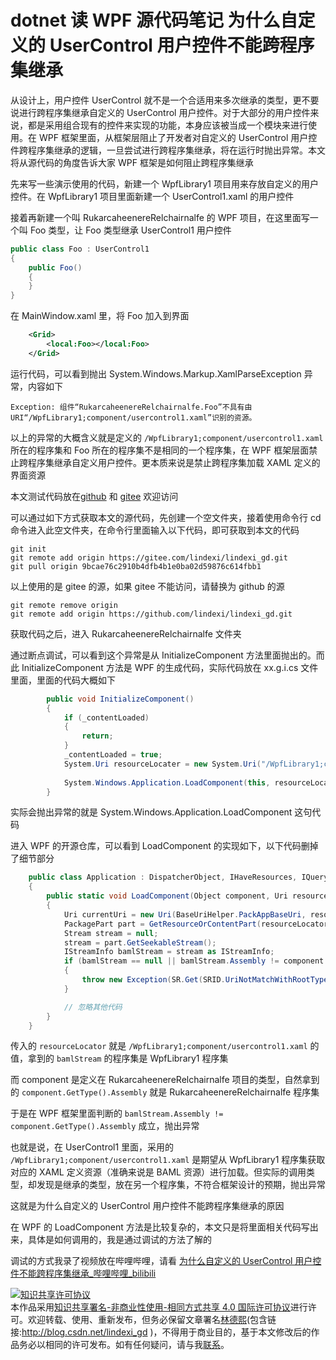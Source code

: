 
# dotnet 读 WPF 源代码笔记 为什么自定义的 UserControl 用户控件不能跨程序集继承

从设计上，用户控件 UserControl 就不是一个合适用来多次继承的类型，更不要说进行跨程序集继承自定义的 UserControl 用户控件。对于大部分的用户控件来说，都是采用组合现有的控件来实现的功能，本身应该被当成一个模块来进行使用。在 WPF 框架里面，从框架层阻止了开发者对自定义的 UserControl 用户控件跨程序集继承的逻辑，一旦尝试进行跨程序集继承，将在运行时抛出异常。本文将从源代码的角度告诉大家 WPF 框架是如何阻止跨程序集继承

<!--more-->


<!-- CreateTime:2022/6/27 8:20:53 -->


<!-- 博客 -->
<!-- 标签：WPF，WPF源代码 -->
<!-- 发布 -->

先来写一些演示使用的代码，新建一个 WpfLibrary1 项目用来存放自定义的用户控件。在 WpfLibrary1 项目里面新建一个 UserControl1.xaml 的用户控件

接着再新建一个叫 RukarcaheenereRelchairnalfe 的 WPF 项目，在这里面写一个叫 Foo 类型，让 Foo 类型继承 UserControl1 用户控件

```csharp
public class Foo : UserControl1
{
    public Foo()
    {
    }
}
```

在 MainWindow.xaml 里，将 Foo 加入到界面

```xml
    <Grid>
        <local:Foo></local:Foo>
    </Grid>
```

运行代码，可以看到抛出 System.Windows.Markup.XamlParseException 异常，内容如下

```
Exception: 组件“RukarcaheenereRelchairnalfe.Foo”不具有由 URI“/WpfLibrary1;component/usercontrol1.xaml”识别的资源。
```

以上的异常的大概含义就是定义的 `/WpfLibrary1;component/usercontrol1.xaml` 所在的程序集和 Foo 所在的程序集不是相同的一个程序集，在 WPF 框架层面禁止跨程序集继承自定义用户控件。更本质来说是禁止跨程序集加载 XAML 定义的界面资源

本文测试代码放在[github](https://github.com/lindexi/lindexi_gd/tree/9bcae76c2910b4dfb4b1e0ba02d59876c614fbb1/RukarcaheenereRelchairnalfe) 和 [gitee](https://gitee.com/lindexi/lindexi_gd/tree/9bcae76c2910b4dfb4b1e0ba02d59876c614fbb1/RukarcaheenereRelchairnalfe) 欢迎访问

可以通过如下方式获取本文的源代码，先创建一个空文件夹，接着使用命令行 cd 命令进入此空文件夹，在命令行里面输入以下代码，即可获取到本文的代码

```
git init
git remote add origin https://gitee.com/lindexi/lindexi_gd.git
git pull origin 9bcae76c2910b4dfb4b1e0ba02d59876c614fbb1
```

以上使用的是 gitee 的源，如果 gitee 不能访问，请替换为 github 的源

```
git remote remove origin
git remote add origin https://github.com/lindexi/lindexi_gd.git
```

获取代码之后，进入 RukarcaheenereRelchairnalfe 文件夹

通过断点调试，可以看到这个异常是从 InitializeComponent 方法里面抛出的。而此 InitializeComponent 方法是 WPF 的生成代码，实际代码放在 xx.g.i.cs 文件里面，里面的代码大概如下

```csharp
        public void InitializeComponent() 
        {
            if (_contentLoaded) 
            {
                return;
            }
            _contentLoaded = true;
            System.Uri resourceLocater = new System.Uri("/WpfLibrary1;component/usercontrol1.xaml", System.UriKind.Relative);
            
            System.Windows.Application.LoadComponent(this, resourceLocater);
        }
```

实际会抛出异常的就是 System.Windows.Application.LoadComponent 这句代码

进入 WPF 的开源仓库，可以看到 LoadComponent 的实现如下，以下代码删掉了细节部分

```csharp
    public class Application : DispatcherObject, IHaveResources, IQueryAmbient
    {
        public static void LoadComponent(Object component, Uri resourceLocator)
        {
            Uri currentUri = new Uri(BaseUriHelper.PackAppBaseUri, resourceLocator);
            PackagePart part = GetResourceOrContentPart(resourceLocator);
            Stream stream = null;
            stream = part.GetSeekableStream();
            IStreamInfo bamlStream = stream as IStreamInfo;
            if (bamlStream == null || bamlStream.Assembly != component.GetType().Assembly)
            {
                throw new Exception(SR.Get(SRID.UriNotMatchWithRootType, component.GetType( ), resourceLocator));
            }

            // 忽略其他代码
        }
    }
```

传入的 `resourceLocator` 就是 `/WpfLibrary1;component/usercontrol1.xaml` 的值，拿到的 `bamlStream` 的程序集是 WpfLibrary1 程序集

而 component 是定义在 RukarcaheenereRelchairnalfe 项目的类型，自然拿到的 `component.GetType().Assembly` 就是 RukarcaheenereRelchairnalfe 程序集

于是在 WPF 框架里面判断的 `bamlStream.Assembly != component.GetType().Assembly` 成立，抛出异常

也就是说，在 UserControl1 里面，采用的 `/WpfLibrary1;component/usercontrol1.xaml` 是期望从 WpfLibrary1 程序集获取对应的 XAML 定义资源（准确来说是 BAML 资源）进行加载。但实际的调用类型，却发现是继承的类型，放在另一个程序集，不符合框架设计的预期，抛出异常

这就是为什么自定义的 UserControl 用户控件不能跨程序集继承的原因

在 WPF 的 LoadComponent 方法是比较复杂的，本文只是将里面相关代码写出来，具体是如何调用的，我是通过调试的方法了解的

调试的方式我录了视频放在哔哩哔哩，请看 [为什么自定义的 UserControl 用户控件不能跨程序集继承_哔哩哔哩_bilibili](https://www.bilibili.com/video/BV1D3411u7tf/)




<a rel="license" href="http://creativecommons.org/licenses/by-nc-sa/4.0/"><img alt="知识共享许可协议" style="border-width:0" src="https://licensebuttons.net/l/by-nc-sa/4.0/88x31.png" /></a><br />本作品采用<a rel="license" href="http://creativecommons.org/licenses/by-nc-sa/4.0/">知识共享署名-非商业性使用-相同方式共享 4.0 国际许可协议</a>进行许可。欢迎转载、使用、重新发布，但务必保留文章署名[林德熙](http://blog.csdn.net/lindexi_gd)(包含链接:http://blog.csdn.net/lindexi_gd )，不得用于商业目的，基于本文修改后的作品务必以相同的许可发布。如有任何疑问，请与我[联系](mailto:lindexi_gd@163.com)。